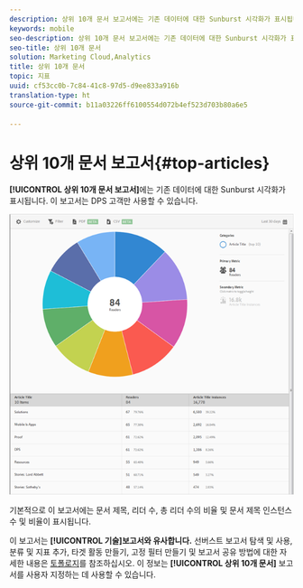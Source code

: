 ```yaml
---
description: 상위 10개 문서 보고서에는 기존 데이터에 대한 Sunburst 시각화가 표시됩니다. 이 보고서는 DPS(Digital Publishing Suites) 고객만 사용할 수 있습니다.
keywords: mobile
seo-description: 상위 10개 문서 보고서에는 기존 데이터에 대한 Sunburst 시각화가 표시됩니다. 이 보고서는 DPS(Digital Publishing Suites) 고객만 사용할 수 있습니다.
seo-title: 상위 10개 문서
solution: Marketing Cloud,Analytics
title: 상위 10개 문서
topic: 지표
uuid: cf53cc0b-7c84-41c8-97d5-d9ee833a916b
translation-type: ht
source-git-commit: b11a03226ff6100554d072b4ef523d703b80a6e5

---
```



# 상위 10개 문서 보고서{#top-articles}

**[!UICONTROL 상위 10개 문서 보고서]**&#x200B;에는 기존 데이터에 대한 Sunburst 시각화가 표시됩니다. 이 보고서는 DPS 고객만 사용할 수 있습니다.

![](assets/dps_top_10.png)

기본적으로 이 보고서에는 문서 제목, 리더 수, 총 리더 수의 비율 및 문서 제목 인스턴스 수 및 비율이 표시됩니다.

이 보고서는 **[!UICONTROL 기술]보고서와 유사합니다.** 선버스트 보고서 탐색 및 사용, 분류 및 지표 추가, 타겟 활동 만들기, 고정 필터 만들기 및 보고서 공유 방법에 대한 자세한 내용은 [토폴로지](/help/using/usage/reports-technology.md)를 참조하십시오. 이 정보는 **[!UICONTROL 상위 10개 문서]** 보고서를 사용자 지정하는 데 사용할 수 있습니다.

